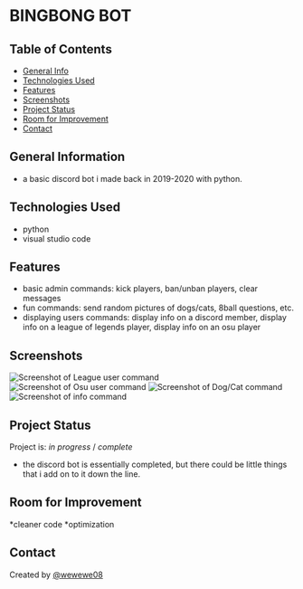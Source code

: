 # BINGBONG BOT

## Table of Contents
* [General Info](#general-information)
* [Technologies Used](#technologies-used)
* [Features](#features)
* [Screenshots](#screenshots)
* [Project Status](#project-status)
* [Room for Improvement](#room-for-improvement)
* [Contact](#contact)


## General Information
- a basic discord bot i made back in 2019-2020 with python.


## Technologies Used
- python
- visual studio code


## Features
* basic admin commands: kick players, ban/unban players, clear messages
* fun commands: send random pictures of dogs/cats, 8ball questions, etc.
* displaying users commands: display info on a discord member, display info on a league of legends player, display info on an osu player


## Screenshots
![Screenshot of League user command](https://cdn.discordapp.com/attachments/330064455939522561/886707747834445894/4a9fc41c2887f70d2c02eae66a09188a.png)
![Screenshot of Osu user command](https://cdn.discordapp.com/attachments/278291682099855360/900791400449314876/Screen_Shot_2021-10-21_at_1.03.10_PM.png)
![Screenshot of Dog/Cat command](https://user-images.githubusercontent.com/31106392/133143393-3f401f56-ebd5-43ea-811a-d8300131beb1.png)
![Screenshot of info command](https://cdn.discordapp.com/attachments/880965922502897667/887085169410981938/633f6cc3fa94293d969c6bbc8e8b9865.png)


## Project Status
Project is: _in progress_ / _complete_ 
* the discord bot is essentially completed, but there could be little things that i add on to it down the line.


## Room for Improvement
*cleaner code
*optimization


## Contact
Created by [@wewewe08](https://github.com/wewewe08)
